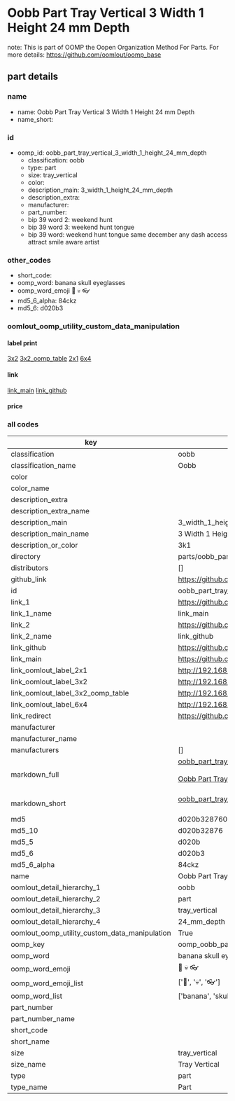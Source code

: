 # Oobb Part Tray Vertical 3 Width 1 Height 24 mm Depth  

note: This is part of OOMP the Oopen Organization Method For Parts. For more details: https://github.com/oomlout/oomp_base

##  part details
  







### name
* name: Oobb Part Tray Vertical 3 Width 1 Height 24 mm Depth
* name_short: 
### id
* oomp_id: oobb_part_tray_vertical_3_width_1_height_24_mm_depth
  * classification: oobb
  * type: part
  * size: tray_vertical
  * color: 
  * description_main: 3_width_1_height_24_mm_depth
  * description_extra: 
  * manufacturer: 
  * part_number: 
  * bip 39 word 2: weekend hunt
  * bip 39 word 3: weekend hunt tongue
  * bip 39 word: weekend hunt tongue same december any dash access attract smile aware artist

### other_codes
* short_code: 
* oomp_word: banana skull eyeglasses
* oomp_word_emoji :banana: :skull: :eyeglasses:
* md5_6_alpha: 84ckz
* md5_6: d020b3






### oomlout_oomp_utility_custom_data_manipulation
#### label print
[3x2](http://192.168.1.245:1112/?label=oomp%2084ckz)
[3x2_oomp_table](http://192.168.1.108:1112/?label=oomp%2084ckz)
[2x1](http://192.168.1.242:1112/?label=oomp%2084ckz)
[6x4](http://192.168.1.55:1112/?label=oomp%2084ckz)    

#### link

[link_main](https://github.com/oomlout/oomlout_oomp_version_1_messy/tree/main/parts/oobb_part_tray_vertical_3_width_1_height_24_mm_depth) [link_github](https://github.com/oomlout/oomlout_oomp_version_1_messy/tree/main/parts/oobb_part_tray_vertical_3_width_1_height_24_mm_depth)                             

#### price







### all codes 
| key | value |  
| --- | --- |  
| classification | oobb |  
| classification_name | Oobb |  
| color |  |  
| color_name |  |  
| description_extra |  |  
| description_extra_name |  |  
| description_main | 3_width_1_height_24_mm_depth |  
| description_main_name | 3 Width 1 Height 24 mm Depth |  
| description_or_color | 3k1 |  
| directory | parts/oobb_part_tray_vertical_3_width_1_height_24_mm_depth |  
| distributors | [] |  
| github_link | https://github.com/oomlout/oomlout_oomp_part_src/tree/main/parts/oobb_part_tray_vertical_3_width_1_height_24_mm_depth |  
| id | oobb_part_tray_vertical_3_width_1_height_24_mm_depth |  
| link_1 | https://github.com/oomlout/oomlout_oomp_version_1_messy/tree/main/parts/oobb_part_tray_vertical_3_width_1_height_24_mm_depth |  
| link_1_name | link_main |  
| link_2 | https://github.com/oomlout/oomlout_oomp_version_1_messy/tree/main/parts/oobb_part_tray_vertical_3_width_1_height_24_mm_depth |  
| link_2_name | link_github |  
| link_github | https://github.com/oomlout/oomlout_oomp_version_1_messy/tree/main/parts/oobb_part_tray_vertical_3_width_1_height_24_mm_depth |  
| link_main | https://github.com/oomlout/oomlout_oomp_version_1_messy/tree/main/parts/oobb_part_tray_vertical_3_width_1_height_24_mm_depth |  
| link_oomlout_label_2x1 | http://192.168.1.242:1112/?label=oomp%2084ckz |  
| link_oomlout_label_3x2 | http://192.168.1.245:1112/?label=oomp%2084ckz |  
| link_oomlout_label_3x2_oomp_table | http://192.168.1.108:1112/?label=oomp%2084ckz |  
| link_oomlout_label_6x4 | http://192.168.1.55:1112/?label=oomp%2084ckz |  
| link_redirect | https://github.com/oomlout/oomlout_oomp_version_1_messy/tree/main/parts/oobb_part_tray_vertical_3_width_1_height_24_mm_depth |  
| manufacturer |  |  
| manufacturer_name |  |  
| manufacturers | [] |  
| markdown_full | [oobb_part_tray_vertical_3_width_1_height_24_mm_depth](none)<br>[](none)<br>[Oobb Part Tray Vertical 3 Width 1 Height 24 Mm Depth](none)<br><br> |  
| markdown_short | [oobb_part_tray_vertical_3_width_1_height_24_mm_depth](none)<br><br> |  
| md5 | d020b328760146f4289c5befc8dbdfc8 |  
| md5_10 | d020b32876 |  
| md5_5 | d020b |  
| md5_6 | d020b3 |  
| md5_6_alpha | 84ckz |  
| name | Oobb Part Tray Vertical 3 Width 1 Height 24 mm Depth |  
| oomlout_detail_hierarchy_1 | oobb |  
| oomlout_detail_hierarchy_2 | part |  
| oomlout_detail_hierarchy_3 | tray_vertical |  
| oomlout_detail_hierarchy_4 | 24_mm_depth |  
| oomlout_oomp_utility_custom_data_manipulation | True |  
| oomp_key | oomp_oobb_part_tray_vertical_3_width_1_height_24_mm_depth |  
| oomp_word | banana skull eyeglasses |  
| oomp_word_emoji | :banana: :skull: :eyeglasses: |  
| oomp_word_emoji_list | [':banana:', ':skull:', ':eyeglasses:'] |  
| oomp_word_list | ['banana', 'skull', 'eyeglasses'] |  
| part_number |  |  
| part_number_name |  |  
| short_code |  |  
| short_name |  |  
| size | tray_vertical |  
| size_name | Tray Vertical |  
| type | part |  
| type_name | Part |  
